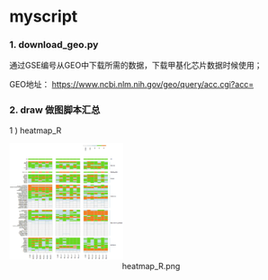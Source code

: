 # myscript

### 1.	download_geo.py

通过GSE编号从GEO中下载所需的数据，下载甲基化芯片数据时候使用；

GEO地址： https://www.ncbi.nlm.nih.gov/geo/query/acc.cgi?acc=

### 2.  draw  做图脚本汇总

1 )  heatmap_R


<img src="https://raw.githubusercontent.com/redpanda2017/myscript/master/draw/heatmap_R/heatmap_r.png" width="40%" height="40%" />

<center>
heatmap_R.png
</center>

